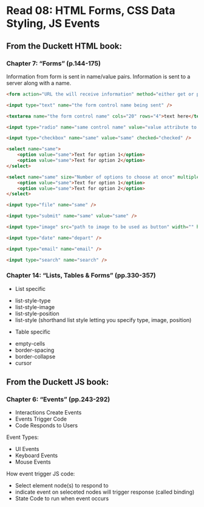 # Read 08: HTML Forms, CSS Data Styling, JS Events

## From the Duckett HTML book:
### Chapter 7: “Forms” (p.144-175)

Information from form is sent in name/value pairs.  Information is sent to a server along with a name.

```HTML
<form action="URL the will receive information" method="either get or post">
```
```HTML
<input type="text" name="the form control name being sent" />

<textarea name="the form control name" cols="20" rows="4">text here</textarea>

<input type="radio" name="same control name" value="value attribute to be sent to the server" />

<input type="checkbox" name="same" value="same" checked="checked" />

<select name="same">
    <option value="same">Text for option 1</option>
    <option value="same">Text for option 2</option>
</select>

<select name="same" size="Number of options to choose at once" multiple="multiple">
    <option value="same">Text for option 1</option>
    <option value="same">Text for option 2</option>
</select>

<input type="file" name="same" />

<input type="submit" name="same" value="same" />

<input type="image" src="path to image to be used as button" width="" height="" />

<input type="date" name="depart" />

<input type="email" name="email" />

<input type="search" name="search" />
```

### Chapter 14: “Lists, Tables & Forms” (pp.330-357)

* List specific
- list-style-type
- list-style-image
- list-style-position
- list-style  (shorthand list style letting you specify type, image, position)
* Table specific
- empty-cells 
- border-spacing
- border-collapse
- cursor

## From the Duckett JS book:
### Chapter 6: “Events” (pp.243-292)

* Interactions Create Events
* Events Trigger Code
* Code Responds to Users

Event Types:
- UI Events
- Keyboard Events
- Mouse Events

How event trigger JS code:
- Select element node(s) to respond to
- indicate event on seleceted nodes will trigger response (called binding)
- State Code to run when event occurs


